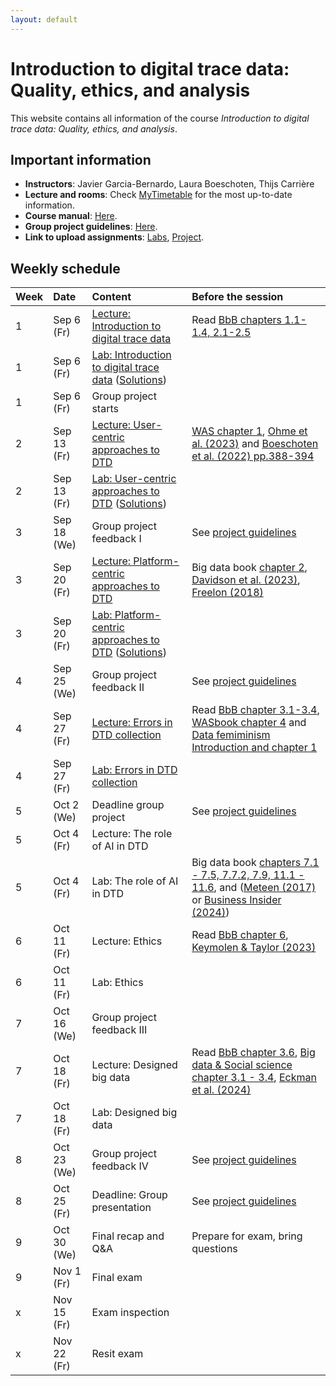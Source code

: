 ```yaml
---
layout: default
---
```


# Introduction to digital trace data: Quality, ethics, and analysis

This website contains all information of the course _Introduction to digital trace data: Quality, ethics, and analysis_.

## Important information

* **Instructors**: Javier Garcia-Bernardo, Laura Boeschoten, Thijs Carrière
* **Lecture and rooms**: Check [MyTimetable](https://mytimetable.uu.nl/schedule/) for the most up-to-date information. 
* **Course manual**: [Here](./manual.html).
* **Group project guidelines**: [Here](./project.html).
* **Link to upload assignments**: [Labs](https://surfdrive.surf.nl/files/index.php/s/rUTjwWP2uPiRrBy), [Project](https://surfdrive.surf.nl/files/index.php/s/HgeNKHK8K9JS4jW).



## Weekly schedule

| Week | Date                   | Content                                     | Before the session   | 
|:-----|:-----------------------|:--------------------------------------------|:---------------------|
| 1    | Sep 6 (Fr)             | [Lecture: Introduction to digital trace data](https://github.com/digitalTraceData/digitalTraceData.github.io/raw/main/materials/lecture1_dtd.pdf) | Read [BbB chapters 1.1-1.4, 2.1-2.5](https://www.bitbybitbook.com/en/1st-ed/preface/) | 
| 1    | Sep 6 (Fr)             | [Lab: Introduction to digital trace data](https://colab.research.google.com/github/digitalTraceData/digitalTraceData.github.io/blob/main/materials/lab1/lab1.ipynb)  ([Solutions](https://colab.research.google.com/github/digitalTraceData/digitalTraceData.github.io/blob/main/materials/lab1/lab1_solutions.ipynb))   |   | 
| 1    | Sep 6 (Fr)             | Group project starts                        |   | 
| 2    | Sep 13 (Fr)            | [Lecture: User-centric approaches to DTD](https://github.com/digitalTraceData/digitalTraceData.github.io/raw/main/materials/lecture2_dtd.pdf)     | [WAS chapter 1](https://bookdown.org/wasbook_feedback/was/Intro1.html#Intro1), [Ohme et al. (2023)](https://www.tandfonline.com/doi/full/10.1080/19312458.2023.2181319) and [Boeschoten et al. (2022) pp.388-394](https://www.aup-online.com/content/journals/10.5117/CCR2022.2.002.BOES)   | 
| 2    | Sep 13 (Fr)            | [Lab: User-centric approaches to DTD](https://colab.research.google.com/github/digitalTraceData/digitalTraceData.github.io/blob/main/materials/lab2/lab2.ipynb)  ([Solutions](https://colab.research.google.com/github/digitalTraceData/digitalTraceData.github.io/blob/main/materials/lab2/lab2_solutions.ipynb))       |   | 
| 3    | Sep 18 (We)            | Group project feedback I                    | See [project guidelines](project.html)  | 
| 3    | Sep 20 (Fr)            | [Lecture: Platform-centric approaches to DTD](https://github.com/digitalTraceData/digitalTraceData.github.io/raw/main/materials/lecture3_dtd.pdf) | Big data book [chapter 2](https://textbook.coleridgeinitiative.org/chap-web.html), [Davidson et al. (2023)](https://www.nature.com/articles/s41562-023-01750-2), [Freelon (2018)](https://www.tandfonline.com/doi/full/10.1080/10584609.2018.1477506?scroll=top&needAccess=true) | 
| 3    | Sep 20 (Fr)            | [Lab: Platform-centric approaches to DTD](https://colab.research.google.com/github/digitalTraceData/digitalTraceData.github.io/blob/main/materials/lab3/lab3.ipynb)  ([Solutions](https://colab.research.google.com/github/digitalTraceData/digitalTraceData.github.io/blob/main/materials/lab3/lab3_solutions.ipynb))    |   | 
| 4    | Sep 25 (We)            | Group project feedback II                   | See [project guidelines](project.html)  | 
| 4    | Sep 27 (Fr)            | [Lecture: Errors in DTD collection](https://github.com/digitalTraceData/digitalTraceData.github.io/raw/main/materials/lecture4_dtd.pdf)           | Read [BbB chapter 3.1-3.4](https://www.bitbybitbook.com/en/1st-ed/preface/), [WASbook chapter 4](https://bookdown.org/wasbook_feedback/was/CoverageSampling4.html#CoverageSampling4) and [Data femiminism Introduction and chapter 1](https://data-feminism.mitpress.mit.edu/)
| 4    | Sep 27 (Fr)            | [Lab: Errors in DTD collection](https://colab.research.google.com/github/digitalTraceData/digitalTraceData.github.io/blob/main/materials/lab4/lab4.ipynb)               |   | 
| 5    | Oct 2 (We)             | Deadline group project                      | See [project guidelines](project.html)  |  
| 5    | Oct 4 (Fr)             | Lecture: The role of AI in DTD              |   | 
| 5    | Oct 4 (Fr)             | Lab: The role of AI in DTD                  | Big data book [chapters 7.1 - 7.5, 7.7.2, 7.9, 11.1 - 11.6](https://textbook.coleridgeinitiative.org), and ([Meteen (2017)](https://lawcat.berkeley.edu/record/1128456/files/fulltext.pdf) or [Business Insider (2024)](https://www.removepaywall.com/search?url=https://www.businessinsider.com/ai-crime-tool-cybercheck-founder-adam-mosher-investigation-2024-8))  | 
| 6    | Oct 11 (Fr)            | Lecture: Ethics                             | Read [BbB chapter 6](https://www.bitbybitbook.com/en/1st-ed/preface/), [Keymolen & Taylor (2023)](https://link.springer.com/chapter/10.1007/978-3-031-19554-9_20)  | 
| 6    | Oct 11 (Fr)            | Lab: Ethics                                 |   | 
| 7    | Oct 16 (We)            | Group project feedback III                   |   | 
| 7    | Oct 18 (Fr)            | Lecture: Designed big data                  | Read [BbB chapter 3.6](https://www.bitbybitbook.com/en/1st-ed/preface/), [Big data & Social science chapter 3.1 - 3.4](https://textbook.coleridgeinitiative.org/), [Eckman et al. (2024)](https://arxiv.org/pdf/2403.01208)  | 
| 7    | Oct 18 (Fr)            | Lab: Designed big data                      |   | 
| 8    | Oct 23 (We)            | Group project feedback IV                   | See [project guidelines](project.html)  | 
| 8    | Oct 25 (Fr)            | Deadline: Group presentation                | See [project guidelines](project.html)  | 
| 9    | Oct 30 (We)            | Final recap and Q&A                         | Prepare for exam, bring questions | 
| 9    | Nov 1 (Fr)             | Final exam                                  |  | 
| x    | Nov 15 (Fr)            | Exam inspection                             |  | 
| x    | Nov 22 (Fr)            | Resit exam                                  |  | 


<!-- ```js
// Javascript code with syntax highlighting.
var fun = function lang(l) {
  dateformat.i18n = require('./lang/' + l)
  return true;
} 
```-->